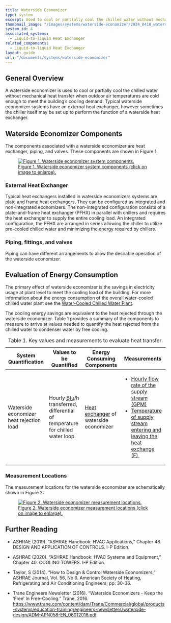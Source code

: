 ```yaml
---
title: Waterside Economizer
type: system
excerpt: Used to cool or partially cool the chilled water without mechanical heat transfer when outdoor air temperatures are cold enough to meet the building’s cooling demand.
thumbnail_image: "/images/systems/waterside-economizer/2024_0410_waterside economizer system_thumbnail.jpeg"
system_id: 4
associated_systems:
  - Liquid-to-liquid Heat Exchanger
related_components:
  - Liquid-to-liquid Heat Exchanger
layout: guide
url: "/documents/systems/waterside-economizer"
---
```


## General Overview

A waterside economizer is used to cool or partially cool the chilled water without mechanical heat transfer when outdoor air temperatures are cold enough to meet the building’s cooling demand. Typical waterside economizer systems have an external heat exchanger, however sometimes the chiller itself may be set up to perform the function of a waterside heat exchanger.

## Waterside Economizer Components

The components associated with a waterside economizer are heat exchanger, piping, and valves. These components are shown in Figure 1.

<a href="/images/systems/waterside-economizer/2024_0425_W ECONOMIZER system_figure 1 updated.jpg">
<figure class="figure">
  <img src="/images/systems/waterside-economizer/2024_0425_W ECONOMIZER system_figure 1 updated.jpg" class="figure-img img-fluid rounded" alt="Figure 1. Waterside economizer system components.">
  <figcaption class="figure-caption text-left">Figure 1. Waterside economizer system components (click on image to enlarge).</figcaption>
</figure>
</a>

### External Heat Exchanger

Typical heat exchangers installed in waterside economizers systems are plate and frame heat exchangers. They can be configured as integrated and non-integrated economizers. The non-integrated configuration consists of a plate-and-frame heat exchanger (PFHX) in parallel with chillers and requires the heat exchanger to supply the entire cooling load. An integrated configuration, the PFHX are arranged in series allowing the chiller to utilize pre-cooled chilled water and minimizing the energy required by chillers. 

### Piping, fittings, and valves

Piping can have different arrangements to allow the desirable operation of the waterside economizer.  

## Evaluation of Energy Consumption

The primary effect of waterside economizer is the savings in electricity usage at plant level to meet the cooling load of the building. For more information about the energy consumption of the overall water-cooled chilled water plant see the <a href="/documents/plants/water-cooled-chilled-water-plant">Water-Cooled Chilled Water Plant</a>.

The cooling energy savings are equivalent to the heat rejected through the waterside economizer. Table 1 provides a summary of the components to measure to arrive at values needed to quantify the heat rejected from the chilled water to condenser water by free cooling. 

<div class="table-wrapper">
<table>
<caption>Table 1. Key values and measurements to evaluate heat transfer.</caption>
    <tbody>
        <thead>
            <tr>
                <th>
                    System Quantification
                </th>
                <th>
                    Values to be Quantified
                </th>
                <th>
                    Energy Consuming Components
                </th>
                <th>
                    Measurements
                </th>
            </tr>
        </thead>
        <tr>
            <td>
                Waterside economizer heat rejection load
            </td>
            <td>
                Hourly <a class="glossary-link" href="/glossary#btu"><abbr title="British Thermal Unit">Btu</abbr></a>/h transferred, differential of temperature for chilled water loop.
            </td>
            <td>
                <a href="/documents/components/liquid-to-liquid-heat-exchanger">Heat exchanger</a> of waterside economizer
            </td>
            <td>
                <ul>
                    <li><a href="/documents/measurement-technique/water-flow-rate">Hourly flow rate of the supply stream (GPM)</a></li>
                    <li><a href="/documents/measurement-technique/pipe-surface-water-temperature">Temperature of supply stream entering and leaving the heat exchange (F)&nbsp;</a></li>
                </ul>
            </td>
        </tr>
    </tbody>
</table> 
</div>

### Measurement Locations 

The measurement locations for the waterside economizer are schematically shown in Figure 2:

<a href="/images/systems/waterside-economizer/2024_0425_W ECONOMIZER system_figure 2 updated.jpg">
<figure class="figure">
  <img src="/images/systems/waterside-economizer/2024_0425_W ECONOMIZER system_figure 2 updated.jpg" class="figure-img img-fluid rounded" alt="Figure 2. Waterside economizer measurement locations.">
  <figcaption class="figure-caption text-left">Figure 2. Waterside economizer measurement locations (click on image to enlarge).</figcaption>
</figure>
</a>

## Further Reading

- ASHRAE (2019). “ASHRAE Handbook: HVAC Applications,” Chapter 48. DESIGN AND APPLICATION OF CONTROLS. I-P Edition.

- ASHRAE (2020). “ASHRAE Handbook: HVAC Systems and Equipment,” Chapter 40. COOLING TOWERS. I-P Edition.

- Taylor, S (2014). “How to Design & Control Waterside Economizers,” ASHRAE Journal, Vol. 56, No 6. American Society of Heating, Refrigerating and Air Conditioning Engineers; pp: 30-36.

- Trane Engineers Newsletter (2016). “Waterside Economizers - Keep the ‘Free’ In Free-Cooling.” Trane, 2016. https://www.trane.com/content/dam/Trane/Commercial/global/products-systems/education-training/engineers-newsletters/waterside-design/ADM-APN058-EN_06012016.pdf.